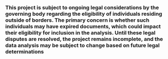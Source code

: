 ### This project is subject to ongoing legal considerations by the governing body regarding the eligibility of individuals residing outside of borders. The primary concern is whether such individuals may have expired documents, which could impact their eligibility for inclusion in the analysis. Until these legal disputes are resolved, the project remains incomplete, and the data analysis may be subject to change based on future legal determinations
